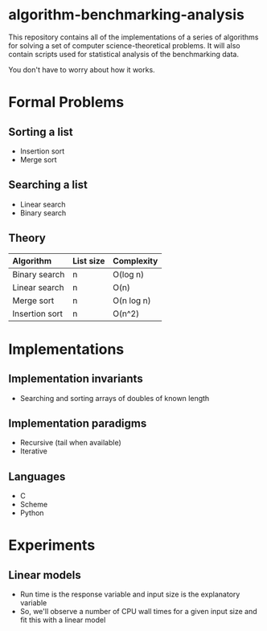 # algorithm-benchmarking-analysis
This repository contains all of the implementations of a series of algorithms
for solving a set of computer science-theoretical problems. It will also
contain scripts used for statistical analysis of the benchmarking data.

You don't have to worry about how it works.

# Formal Problems

## Sorting a list

* Insertion sort
* Merge sort

## Searching a list

* Linear search
* Binary search

## Theory

| Algorithm | List size | Complexity |
|:----------|:----------|:-----------|
| Binary search | n | O(log n) |
| Linear search | n | O(n) |
| Merge sort | n | O(n log n) |
| Insertion sort | n | O(n^2) |

# Implementations

## Implementation invariants

* Searching and sorting arrays of doubles of known length

## Implementation paradigms

* Recursive (tail when available)
* Iterative 

## Languages

* C
* Scheme
* Python

# Experiments

## Linear models

* Run time is the response variable and input size is the explanatory variable
* So, we'll observe a number of CPU wall times for a given input size and fit this with a linear model
